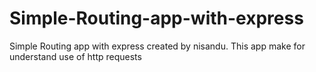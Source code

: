 # Simple-Routing-app-with-express
Simple Routing app with express created by nisandu. This app make for understand use of http requests
